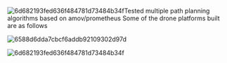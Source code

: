 ![6d682193fed636f484781d73484b34f](https://github.com/ChaochenXU/Prometheus-test/assets/143934413/03d81dae-1ebf-4047-9a5b-96246bef53a8)Tested multiple path planning algorithms based on amov/prometheus
Some of the drone platforms built are as follows

![6588d6dda7cbcf6addb92109302d97d](https://github.com/ChaochenXU/Prometheus-test/assets/143934413/412aeb20-8e01-4063-94bc-5d24fdfe5649)

![6d682193fed636f484781d73484b34f](https://github.com/ChaochenXU/Prometheus-test/assets/143934413/a8063ea2-d48b-4723-b63b-123ca9ab596b)
